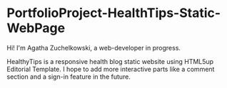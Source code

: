 # PortfolioProject-HealthTips-Static-WebPage
Hi! I'm Agatha Zuchelkowski, a web-developer in progress.

HealthyTips is a responsive health blog static website using HTML5up Editorial Template.
I hope to add more interactive parts like a comment section and a sign-in feature in the future.
